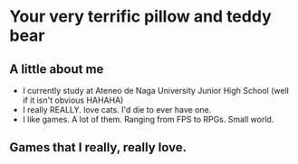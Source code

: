 # Your very terrific pillow and teddy bear
## A little about me
- I currently study at Ateneo de Naga University Junior High School (well if it isn't obvious HAHAHA)
- I really REALLY. love cats. I'd die to ever have one.
- I like games. A lot of them. Ranging from FPS to RPGs. Small world.
## Games that I really, really love.
